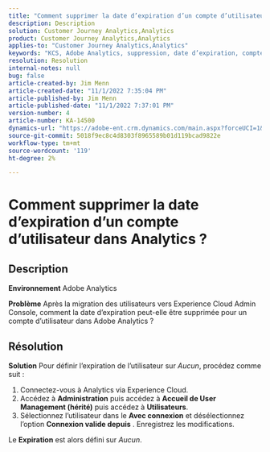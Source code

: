 ```yaml
---
title: "Comment supprimer la date d’expiration d’un compte d’utilisateur dans Analytics ?"
description: Description
solution: Customer Journey Analytics,Analytics
product: Customer Journey Analytics,Analytics
applies-to: "Customer Journey Analytics,Analytics"
keywords: "KCS, Adobe Analytics, suppression, date d’expiration, compte utilisateur, gestion des utilisateurs Analytics"
resolution: Resolution
internal-notes: null
bug: false
article-created-by: Jim Menn
article-created-date: "11/1/2022 7:35:04 PM"
article-published-by: Jim Menn
article-published-date: "11/1/2022 7:37:01 PM"
version-number: 4
article-number: KA-14500
dynamics-url: "https://adobe-ent.crm.dynamics.com/main.aspx?forceUCI=1&pagetype=entityrecord&etn=knowledgearticle&id=c5295f47-1c5a-ed11-9561-6045bd006a22"
source-git-commit: 5018f9ec8c4d8303f8965589b01d119bcad9822e
workflow-type: tm+mt
source-wordcount: '119'
ht-degree: 2%

---
```


# Comment supprimer la date d’expiration d’un compte d’utilisateur dans Analytics ?

## Description


<b>Environnement</b>
Adobe Analytics

<b>Problème</b>
Après la migration des utilisateurs vers Experience Cloud Admin Console, comment la date d’expiration peut-elle être supprimée pour un compte d’utilisateur dans Adobe Analytics ?


## Résolution


<b>Solution</b>
Pour définir l’expiration de l’utilisateur sur *Aucun*, procédez comme suit :

1. Connectez-vous à Analytics via Experience Cloud.
2. Accédez à <b>Administration</b> puis accédez à <b>Accueil de User Management (hérité)</b> puis accédez à <b>Utilisateurs</b>.
3. Sélectionnez l’utilisateur dans le <b>Avec connexion</b> et désélectionnez l’option <b>Connexion valide depuis</b> . Enregistrez les modifications.


Le <b>Expiration</b> est alors défini sur *Aucun*.
